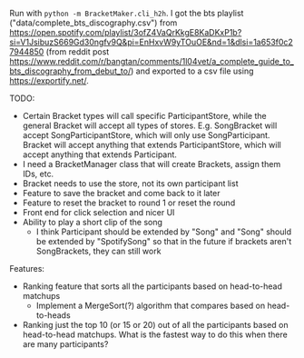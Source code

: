 Run with `python -m BracketMaker.cli_h2h`.
I got the bts playlist ("data/complete_bts_discography.csv") from https://open.spotify.com/playlist/3ofZ4VaQrKkgE8KaDKxP1b?si=V1JsibuzS669Gd30ngfv9Q&pi=EnHxvW9yTOuOE&nd=1&dlsi=1a653f0c27944850 (from reddit post https://www.reddit.com/r/bangtan/comments/1l04vet/a_complete_guide_to_bts_discography_from_debut_to/) and exported to a csv file using https://exportify.net/.

TODO:
* Certain Bracket types will call specific ParticipantStore, while the general Bracket will accept all types of stores. E.g. SongBracket will accept SongParticipantStore, which will only use SongParticipant. Bracket will accept anything that extends ParticipantStore, which will accept anything that extends Participant.
* I need a BracketManager class that will create Brackets, assign them IDs, etc.
* Bracket needs to use the store, not its own participant list
* Feature to save the bracket and come back to it later
* Feature to reset the bracket to round 1 or reset the round
* Front end for click selection and nicer UI
* Ability to play a short clip of the song
  * I think Participant should be extended by "Song" and "Song" should be extended by "SpotifySong"
    so that in the future if brackets aren't SongBrackets, they can still work

Features:
* Ranking feature that sorts all the participants based on head-to-head matchups
  * Implement a MergeSort(?) algorithm that compares based on head-to-heads
* Ranking just the top 10 (or 15 or 20) out of all the participants based on
  head-to-head matchups. What is the fastest way to do this when there are many participants?